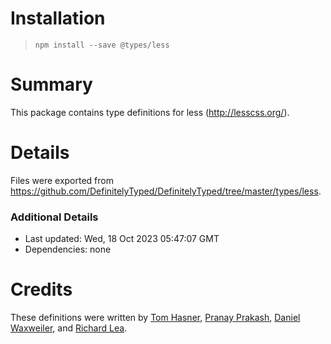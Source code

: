 # Installation
> `npm install --save @types/less`

# Summary
This package contains type definitions for less (http://lesscss.org/).

# Details
Files were exported from https://github.com/DefinitelyTyped/DefinitelyTyped/tree/master/types/less.

### Additional Details
 * Last updated: Wed, 18 Oct 2023 05:47:07 GMT
 * Dependencies: none

# Credits
These definitions were written by [Tom Hasner](https://github.com/thasner), [Pranay Prakash](https://github.com/pranaygp), [Daniel Waxweiler](https://github.com/dwaxweiler), and [Richard Lea](https://github.com/chigix).
